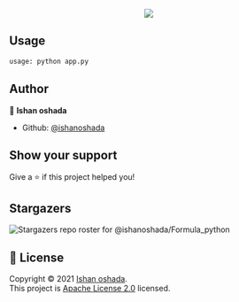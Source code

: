 

<p align="center">
  <img src="https://raw.githubusercontent.com/Ishanoshada/Formula_python/main/IMG_20230624_223401.jpg">
</p>


## Usage

```sh
usage: python app.py 
```

## Author

👤 **Ishan oshada**

* Github: [@ishanoshada](https://github.com/ishanoshada)

## Show your support

Give a ⭐️ if this project helped you!

## Stargazers
![Stargazers repo roster for @ishanoshada/Formula_python](https://reporoster.com/stars/dark/ishanoshada/Formula_python)

## 📝 License

Copyright © 2021 [Ishan oshada](https://github.com/ishanoshada).<br />
This project is [Apache License 2.0](https://raw.githubusercontent.com/ishanoshada/Formula_python/main/LICENSE) licensed.
